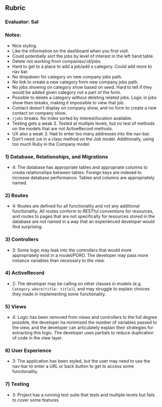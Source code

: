 ## Rubric

### Evaluator: Sal

### Notes:

* Nice styling.
* Like the information on the dashboard when you first visit.
* Could potentially sort the jobs by level of interest in the left hand table.
* Delete not working from companies/:id/jobs
* Hard to get to a place to add a job/add a category. Could add more to nav bar.
* No dropdown for category on new company jobs path.
* No link to create a new category from new company jobs path.
* No jobs showing on category show based on seed. Hard to tell if they would be added given category not a part of the form.
* Possible to delete a category without deleting related jobs. Logic in jobs show then breaks, making it impossible to view that job.
* Contact doesn't display on company show, and no form to create a new contact on company show.
* `/jobs` breaks. No index sorted by interest/location available.
* Testing gets a weak 3. Tested at multiple levels, but no test of methods on the models that are not ActiveRecord methods.
* UX also a weak 3. Had to enter too many addresses into the nav-bar.
* Don't need `Job` in a class method on the Job model. Additionally, using too much Ruby in the Company model.

### 1) Database, Relationships, and Migrations

* 4: The database has appropriate tables and appropriate columns to create relationships between tables. Foreign keys are indexed to increase database performance. Tables and columns are appropriately named.

### 2) Routes

* 4: Routes are defined for all functionality and not any additional functionality. All routes conform to RESTful conventions for resources, and routes to pages that are not specifically for resources stored in the database are not named in a way that an experienced developer would find surprising.

### 3) Controllers

* 3: Some logic may leak into the controllers that would more appropriately exist in a model/PORO. The developer may pass more instance variables than necessary to the view.

### 4) ActiveRecord

* 2: The developer may be calling on other classes in models (e.g. `Category.where(title: title)`), and may struggle to explain choices they made in implementing some functionality.


### 5) Views

* 4: Logic has been removed from views and controllers to the full degree possible, the developer ha minimized the number of variables passed to the view, and the developer can articulately explain their strategies for extracting this logic. The developer uses partials to reduce duplication of code in the view layer.

### 6) User Experience

* 3: The application has been styled, but the user may need to use the nav-bar to enter a URL or back button to get to access some functionality.

### 7) Testing

* 3: Project has a running test suite that tests and multiple levels but fails to cover some features

